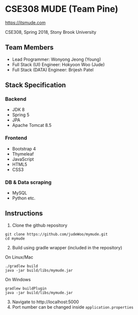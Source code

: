 # CSE308 MUDE (Team Pine)

https://itsmude.com

CSE308, Spring 2018, Stony Brook University

## Team Members

* Lead Programmer: Wonyong Jeong (Young)
* Full Stack (UI) Engineer:    Hokyoon Woo (Jude)
* Full Stack (DATA) Engineer:   Brijesh Patel

## Stack Specification

### Backend

* JDK 8
* Spring 5
* JPA 
* Apache Tomcat 8.5

### Frontend

* Bootstrap 4
* Thymeleaf
* JavaScript
* HTML5
* CSS3

### DB & Data scraping

* MySQL
* Python
etc.

## Instructions
1. Clone the github repository
```
git clone https://github.com/judeWoo/mymude.git
cd mymude
```
2. Build using gradle wrapper (included in the repository)

On Linux/Mac
```
./gradlew build
java -jar build/libs/mymude.jar
```
On Windows
```
gradlew buildPlugin
java -jar build/libs/mymude.jar
```
3. Navigate to http://localhost:5000
4. Port number can be changed inside ```application.properties```
